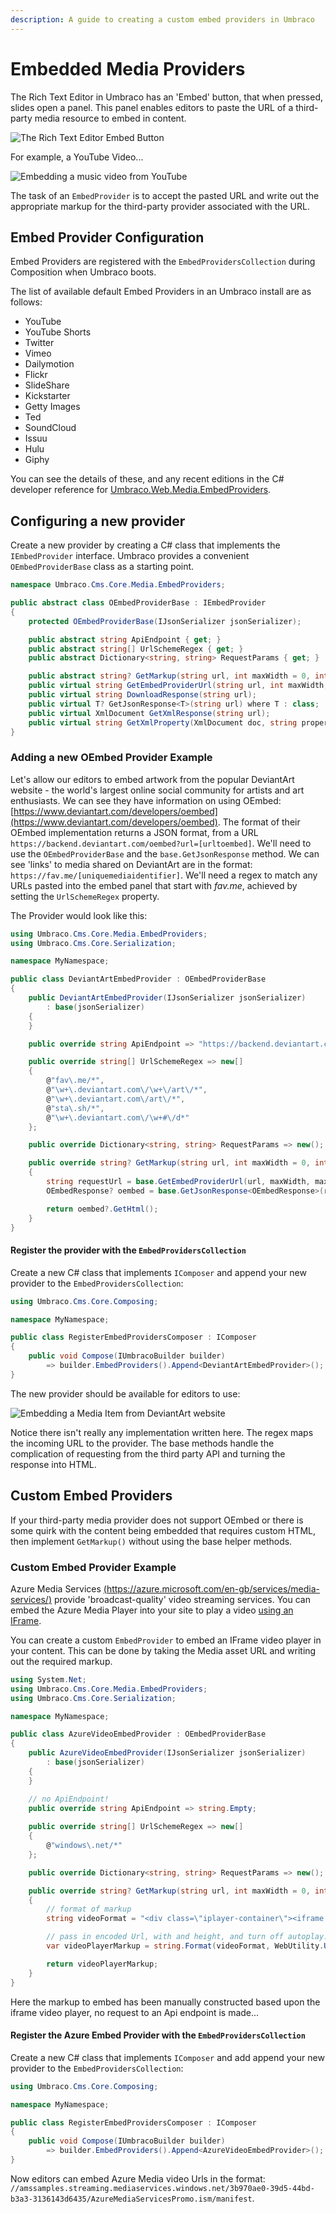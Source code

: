 ```yaml
---
description: A guide to creating a custom embed providers in Umbraco
---
```


# Embedded Media Providers

The Rich Text Editor in Umbraco has an 'Embed' button, that when pressed, slides open a panel. This panel enables editors to paste the URL of a third-party media resource to embed in content.

![The Rich Text Editor Embed Button](images/Embed-Button.png)

For example, a YouTube Video...

![Embedding a music video from YouTube](images/Embed-YouTube.png)

The task of an `EmbedProvider` is to accept the pasted URL and write out the appropriate markup for the third-party provider associated with the URL.

## Embed Provider Configuration

Embed Providers are registered with the `EmbedProvidersCollection` during Composition when Umbraco boots.

The list of available default Embed Providers in an Umbraco install are as follows:

* YouTube
* YouTube Shorts
* Twitter
* Vimeo
* Dailymotion
* Flickr
* SlideShare
* Kickstarter
* Getty Images
* Ted
* SoundCloud
* Issuu
* Hulu
* Giphy

You can see the details of these, and any recent editions in the C# developer reference for [Umbraco.Web.Media.EmbedProviders](https://apidocs.umbraco.com/v10/csharp/api/Umbraco.Cms.Core.Media.EmbedProviders.html).

## Configuring a new provider

Create a new provider by creating a C# class that implements the `IEmbedProvider` interface. Umbraco provides a convenient `OEmbedProviderBase` class as a starting point.

```csharp
namespace Umbraco.Cms.Core.Media.EmbedProviders;

public abstract class OEmbedProviderBase : IEmbedProvider
{
    protected OEmbedProviderBase(IJsonSerializer jsonSerializer);

    public abstract string ApiEndpoint { get; }
    public abstract string[] UrlSchemeRegex { get; }
    public abstract Dictionary<string, string> RequestParams { get; }

    public abstract string? GetMarkup(string url, int maxWidth = 0, int maxHeight = 0);
    public virtual string GetEmbedProviderUrl(string url, int maxWidth, int maxHeight);
    public virtual string DownloadResponse(string url);
    public virtual T? GetJsonResponse<T>(string url) where T : class;
    public virtual XmlDocument GetXmlResponse(string url);
    public virtual string GetXmlProperty(XmlDocument doc, string property);
}
```

### Adding a new OEmbed Provider Example

Let's allow our editors to embed artwork from the popular DeviantArt website - the world's largest online social community for artists and art enthusiasts. We can see they have information on using OEmbed: [https://www.deviantart.com/developers/oembed](https://www.deviantart.com/developers/oembed). The format of their OEmbed implementation returns a JSON format, from a URL `https://backend.deviantart.com/oembed?url=[urltoembed]`. We'll need to use the `OEmbedProviderBase` and the `base.GetJsonResponse` method. We can see 'links' to media shared on DeviantArt are in the format: `https://fav.me/[uniquemediaidentifier]`. We'll need a regex to match any URLs pasted into the embed panel that start with _fav.me_, achieved by setting the `UrlSchemeRegex` property.

The Provider would look like this:

```csharp
using Umbraco.Cms.Core.Media.EmbedProviders;
using Umbraco.Cms.Core.Serialization;

namespace MyNamespace;

public class DeviantArtEmbedProvider : OEmbedProviderBase
{
    public DeviantArtEmbedProvider(IJsonSerializer jsonSerializer)
        : base(jsonSerializer)
    {
    }

    public override string ApiEndpoint => "https://backend.deviantart.com/oembed?url=";

    public override string[] UrlSchemeRegex => new[]
    {
        @"fav\.me/*",
        @"\w+\.deviantart.com\/\w+\/art\/*",
        @"\w+\.deviantart.com\/art\/*",
        @"sta\.sh/*",
        @"\w+\.deviantart.com\/\w+#\/d*"
    };

    public override Dictionary<string, string> RequestParams => new();

    public override string? GetMarkup(string url, int maxWidth = 0, int maxHeight = 0)
    {
        string requestUrl = base.GetEmbedProviderUrl(url, maxWidth, maxHeight);
        OEmbedResponse? oembed = base.GetJsonResponse<OEmbedResponse>(requestUrl);

        return oembed?.GetHtml();
    }
}
```

#### Register the provider with the `EmbedProvidersCollection`

Create a new C# class that implements `IComposer` and append your new provider to the `EmbedProvidersCollection`:

```csharp
using Umbraco.Cms.Core.Composing;

namespace MyNamespace;

public class RegisterEmbedProvidersComposer : IComposer
{
    public void Compose(IUmbracoBuilder builder)
        => builder.EmbedProviders().Append<DeviantArtEmbedProvider>();
}
```

The new provider should be available for editors to use:

![Embedding a Media Item from DeviantArt website](images/deviantart-embedded-media.png)

Notice there isn't really any implementation written here. The regex maps the incoming URL to the provider. The base methods handle the complication of requesting from the third party API and turning the response into HTML.

## Custom Embed Providers

If your third-party media provider does not support OEmbed or there is some quirk with the content being embedded that requires custom HTML, then implement `GetMarkup()` without using the base helper methods.

### Custom Embed Provider Example

Azure Media Services [(https://azure.microsoft.com/en-gb/services/media-services/)](https://azure.microsoft.com/en-gb/services/media-services/) provide 'broadcast-quality' video streaming services. You can embed the Azure Media Player into your site to play a video [using an IFrame](https://ampdemo.azureedge.net/azuremediaplayer.html).

You can create a custom `EmbedProvider` to embed an IFrame video player in your content. This can be done by taking the Media asset URL and writing out the required markup.

```csharp
using System.Net;
using Umbraco.Cms.Core.Media.EmbedProviders;
using Umbraco.Cms.Core.Serialization;

namespace MyNamespace;

public class AzureVideoEmbedProvider : OEmbedProviderBase
{
    public AzureVideoEmbedProvider(IJsonSerializer jsonSerializer)
        : base(jsonSerializer)
    {
    }

    // no ApiEndpoint!
    public override string ApiEndpoint => string.Empty;
    
    public override string[] UrlSchemeRegex => new[]
    {
        @"windows\.net/*"
    };

    public override Dictionary<string, string> RequestParams => new();

    public override string? GetMarkup(string url, int maxWidth = 0, int maxHeight = 0)
    {
        // format of markup
        string videoFormat = "<div class=\"iplayer-container\"><iframe src=\"//aka.ms/ampembed?url={0}\" name=\"azuremediaplayer\" scrolling=\"no\" frameborder=\"no\" align=\"center\" autoplay=\"false\" width=\"{1}\" height=\"{2}\" allowfullscreen></iframe></div>";

        // pass in encoded Url, with and height, and turn off autoplay...
        var videoPlayerMarkup = string.Format(videoFormat, WebUtility.UrlEncode(url) + "&amp;autoplay=false", maxWidth, maxHeight);

        return videoPlayerMarkup;
    }
}
```

Here the markup to embed has been manually constructed based upon the iframe video player, no request to an Api endpoint is made...

#### Register the Azure Embed Provider with the `EmbedProvidersCollection`

Create a new C# class that implements `IComposer` and add append your new provider to the `EmbedProvidersCollection`:

```csharp
using Umbraco.Cms.Core.Composing;

namespace MyNamespace;

public class RegisterEmbedProvidersComposer : IComposer
{
    public void Compose(IUmbracoBuilder builder)
        => builder.EmbedProviders().Append<AzureVideoEmbedProvider>();
}
```

Now editors can embed Azure Media video Urls in the format: `//amssamples.streaming.mediaservices.windows.net/3b970ae0-39d5-44bd-b3a3-3136143d6435/AzureMediaServicesPromo.ism/manifest`.
